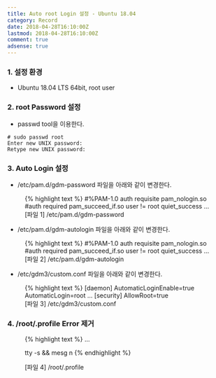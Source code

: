 ```yaml
---
title: Auto root Login 설정 - Ubuntu 18.04
category: Record
date: 2018-04-28T16:10:00Z
lastmod: 2018-04-28T16:10:00Z
comment: true
adsense: true
---
```


### 1. 설정 환경

* Ubuntu 18.04 LTS 64bit, root user

### 2. root Password 설정

* passwd tool을 이용한다.

~~~
# sudo passwd root
Enter new UNIX password:
Retype new UNIX password:
~~~

### 3. Auto Login 설정

* /etc/pam.d/gdm-password 파일을 아래와 같이 변경한다.

<figure>
{% highlight text %}
#%PAM-1.0
auth    requisite       pam_nologin.so
#auth   required        pam_succeed_if.so user != root quiet_success
...
<figcaption class="caption">[파일 1] /etc/pam.d/gdm-password</figcaption>
</figure>

* /etc/pam.d/gdm-autologin 파일을 아래와 같이 변경한다.

<figure>
{% highlight text %}
#%PAM-1.0
auth    requisite       pam_nologin.so
#auth   required        pam_succeed_if.so user != root quiet_success
...
<figcaption class="caption">[파일 2] /etc/pam.d/gdm-autologin</figcaption>
</figure>

* /etc/gdm3/custom.conf 파일을 아래와 같이 변경한다.

<figure>
{% highlight text %}
[daemon]
AutomaticLoginEnable=true
AutomaticLogin=root
...
[security]
AllowRoot=true
<figcaption class="caption">[파일 3] /etc/gdm3/custom.conf</figcaption>
</figure>

### 4. /root/.profile Error 제거

<figure>
{% highlight text %}
...

tty -s && mesg n
{% endhighlight %}
<figcaption class="caption">[파일 4] /root/.profile</figcaption>
</figure>
